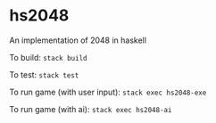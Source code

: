 # hs2048
An implementation of 2048 in haskell

To build:
`stack build`

To test:
`stack test`

To run game (with user input):
`stack exec hs2048-exe`

To run game (with ai):
`stack exec hs2048-ai`
